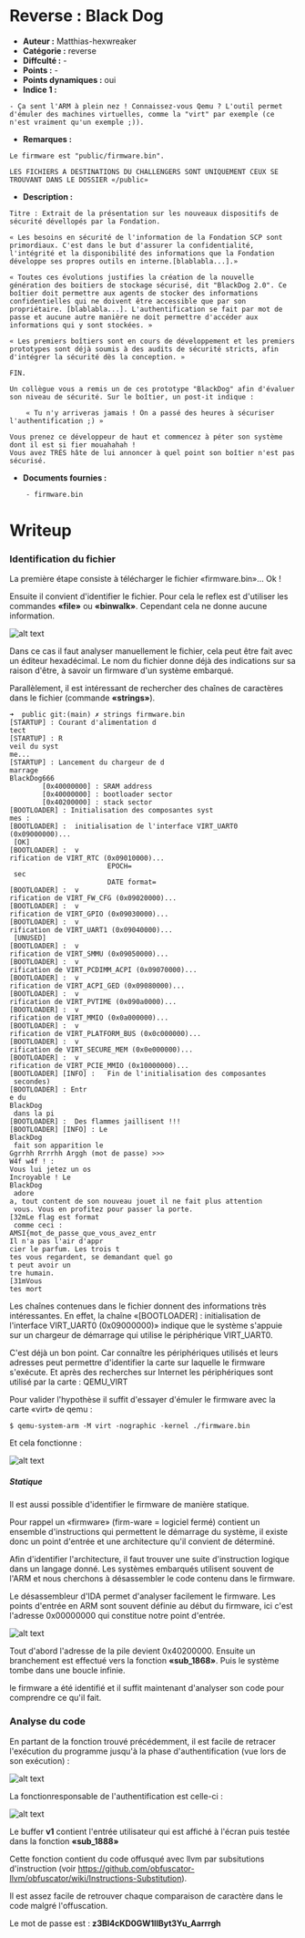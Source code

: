
# Reverse : Black Dog

- **Auteur :** Matthias-hexwreaker
- **Catégorie :** reverse
- **Diffculté :** -
- **Points :** -
- **Points dynamiques :** oui
- **Indice 1 :**
```
- Ça sent l'ARM à plein nez ! Connaissez-vous Qemu ? L'outil permet d'émuler des machines virtuelles, comme la "virt" par exemple (ce n'est vraiment qu'un exemple ;)).
```

- **Remarques :**
```
Le firmware est "public/firmware.bin".

LES FICHIERS A DESTINATIONS DU CHALLENGERS SONT UNIQUEMENT CEUX SE TROUVANT DANS LE DOSSIER «/public»
```

- **Description :**
```
Titre : Extrait de la présentation sur les nouveaux dispositifs de sécurité dévellopés par la Fondation. 

« Les besoins en sécurité de l'information de la Fondation SCP sont primordiaux. C'est dans le but d'assurer la confidentialité, l'intégrité et la disponibilité des informations que la Fondation développe ses propres outils en interne.[blablabla...].»

« Toutes ces évolutions justifies la création de la nouvelle génération des boitiers de stockage sécurisé, dit "BlackDog 2.0". Ce boîtier doit permettre aux agents de stocker des informations confidentielles qui ne doivent être accessible que par son propriétaire. [blablabla...]. L'authentification se fait par mot de passe et aucune autre manière ne doit permettre d'accéder aux informations qui y sont stockées. »

« Les premiers boîtiers sont en cours de développement et les premiers prototypes sont déjà soumis à des audits de sécurité stricts, afin d'intégrer la sécurité dès la conception. »

FIN.

Un collègue vous a remis un de ces prototype "BlackDog" afin d'évaluer son niveau de sécurité. Sur le boîtier, un post-it indique : 
    
    « Tu n'y arriveras jamais ! On a passé des heures à sécuriser l'authentification ;) »

Vous prenez ce développeur de haut et commencez à péter son système dont il est si fier mouahahah !
Vous avez TRÉS hâte de lui annoncer à quel point son boîtier n'est pas sécurisé.
```

- **Documents fournies :**
```
    - firmware.bin
```


# Writeup

### Identification du fichier

La première étape consiste à télécharger le fichier «firmware.bin»... Ok !

Ensuite il convient d'identifier le fichier. Pour cela le reflex est d'utiliser les commandes **«file»** ou **«binwalk»**.
Cependant cela ne donne aucune information.

![alt text](image-1.png)

Dans ce cas il faut analyser manuellement le fichier, cela peut être fait avec un éditeur hexadécimal. Le nom du fichier donne déjà des indications sur sa raison d'être, à savoir un firmware d'un système embarqué.

Parallèlement, il est intéressant de rechercher des chaînes de caractères dans le fichier (commande **«strings»**).

```
➜  public git:(main) ✗ strings firmware.bin 
[STARTUP] : Courant d'alimentation d
tect
[STARTUP] : R
veil du syst
me...
[STARTUP] : Lancement du chargeur de d
marrage 
BlackDog666
        [0x40000000] : SRAM address
        [0x40000000] : bootloader sector
        [0x40200000] : stack sector
[BOOTLOADER] : Initialisation des composantes syst
mes :
[BOOTLOADER] :  initialisation de l'interface VIRT_UART0 (0x09000000)...
 [OK]
[BOOTLOADER] :  v
rification de VIRT_RTC (0x09010000)...
                        EPOCH=
 sec
                        DATE format=
[BOOTLOADER] :  v
rification de VIRT_FW_CFG (0x09020000)...
[BOOTLOADER] :  v
rification de VIRT_GPIO (0x09030000)...
[BOOTLOADER] :  v
rification de VIRT_UART1 (0x09040000)...
 [UNUSED]
[BOOTLOADER] :  v
rification de VIRT_SMMU (0x09050000)...
[BOOTLOADER] :  v
rification de VIRT_PCDIMM_ACPI (0x09070000)...
[BOOTLOADER] :  v
rification de VIRT_ACPI_GED (0x09080000)...
[BOOTLOADER] :  v
rification de VIRT_PVTIME (0x090a0000)...
[BOOTLOADER] :  v
rification de VIRT_MMIO (0x0a000000)...
[BOOTLOADER] :  v
rification de VIRT_PLATFORM_BUS (0x0c000000)...
[BOOTLOADER] :  v
rification de VIRT_SECURE_MEM (0x0e000000)...
[BOOTLOADER] :  v
rification de VIRT_PCIE_MMIO (0x10000000)...
[BOOTLOADER] [INFO] :   Fin de l'initialisation des composantes 
 secondes)
[BOOTLOADER] : Entr
e du 
BlackDog
 dans la pi
[BOOTLOADER] :  Des flammes jaillisent !!!
[BOOTLOADER] [INFO] : Le 
BlackDog
 fait son apparition le 
Ggrrhh Rrrrhh Arggh (mot de passe) >>>
W4f w4f ! : 
Vous lui jetez un os
Incroyable ! Le 
BlackDog
 adore 
a, tout content de son nouveau jouet il ne fait plus attention 
 vous. Vous en profitez pour passer la porte.
[32mLe flag est format
 comme ceci : 
AMSI{mot_de_passe_que_vous_avez_entr
Il n'a pas l'air d'appr
cier le parfum. Les trois t
tes vous regardent, se demandant quel go
t peut avoir un 
tre humain. 
[31mVous 
tes mort 
```

Les chaînes contenues dans le fichier donnent des informations très intéressantes. En effet, la chaîne «[BOOTLOADER] :  initialisation de l'interface VIRT_UART0 (0x09000000)» indique que le système s'appuie sur un chargeur de démarrage qui utilise le périphérique VIRT_UART0.

C'est déjà un bon point. Car connaître les périphériques utilisés et leurs adresses peut permettre d'identifier la carte sur laquelle le firmware s'exécute. Et après des recherches sur Internet les périphériques sont utilisé par la carte : QEMU_VIRT

Pour valider l'hypothèse il suffit d'essayer d'émuler le firmware avec la carte «virt» de qemu : 

    $ qemu-system-arm -M virt -nographic -kernel ./firmware.bin

Et cela fonctionne : 

![alt text](image.png)

##### Statique

Il est aussi possible d'identifier le firmware de manière statique.

Pour rappel un «firmware» (firm-ware = logiciel fermé) contient un ensemble d'instructions qui permettent le démarrage du système, il existe donc un point d'entrée et une architecture qu'il convient de déterminé.

Afin d'identifier l'architecture, il faut trouver une suite d'instruction logique dans un langage donné. Les systèmes embarqués utilisent souvent de l'ARM et nous cherchons à désassembler le code contenu dans le firmware.

Le désassembleur d'IDA permet d'analyser facilement le firmware.
Les points d'entrée en ARM sont souvent définie au début du firmware, ici c'est l'adresse 0x00000000 qui constitue notre point d'entrée.

![alt text](image-3.png)

Tout d'abord l'adresse de la pile devient 0x40200000.
Ensuite un branchement est effectué vers la fonction **«sub_1868»**.
Puis le système tombe dans une boucle infinie.

le firmware a été identifié et il suffit maintenant d'analyser son code pour comprendre ce qu'il fait.

### Analyse du code

En partant de la fonction trouvé précédemment, il est facile de retracer l'exécution du programme jusqu'à la phase d'authentification (vue lors de son exécution) :

![alt text](image-4.png)

La fonctionresponsable de l'authentification est celle-ci :

![alt text](image-5.png)

Le buffer **v1** contient l'entrée utilisateur qui est affiché à l'écran puis testée dans la fonction **«sub_1888»**

Cette fonction contient du code offusqué avec llvm par subsitutions d'instruction (voir https://github.com/obfuscator-llvm/obfuscator/wiki/Instructions-Substitution).

Il est assez facile de retrouver chaque comparaison de caractère dans le code malgré l'offuscation.

Le mot de passe est : **z3Bl4cKD0GW1llByt3Yu_Aarrrgh**

